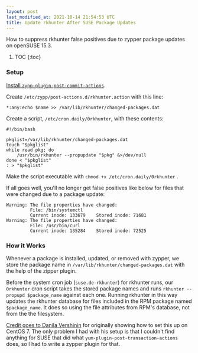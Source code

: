 ```yaml
---
layout: post
last_modified_at: 2021-10-14 21:54:53 UTC
title: Update rkhunter After SUSE Package Updates
---
```


How to suppress rkhunter false positives due to zypper package updates on openSUSE 15.3.

1. TOC
{:toc}

### Setup

[Install `zypp-plugin-post-commit-actions`](https://github.com/natewoodward/zypp-plugin-post-commit-actions).

Create `/etc/zypp/post-actions.d/rkhunter.action` with this line:

    *:any:echo $name >> /var/lib/rkhunter/changed-packages.dat

Create a script, `/etc/cron.daily/0rkhunter`, with these contents:

    #!/bin/bash
    
    pkglist=/var/lib/rkhunter/changed-packages.dat
    touch "$pkglist"
    while read pkg; do
        /usr/bin/rkhunter --propupdate "$pkg" &>/dev/null
    done < "$pkglist"
    : > "$pkglist"

Make the script executable with `chmod +x /etc/cron.daily/0rkhunter` .

If all goes well, you'll no longer get false positives like below for files that were changed due to a package update:

    Warning: The file properties have changed:
             File: /bin/systemctl
             Current inode: 133679    Stored inode: 71681
    Warning: The file properties have changed:
             File: /usr/bin/curl
             Current inode: 135284    Stored inode: 72525

### How it Works

Whenever a package is installed, updated, or removed with zypper,
we store the package name in `/var/lib/rkhunter/changed-packages.dat`
with the help of the zipper plugin.

Before the system cron job (`suse.de-rkhunter`) for rkhunter runs,
our `0rkhunter` cron script takes the stored package names
and runs `rkhunter --propupd $package_name` against each one.
Running rkhunter in this way updates the rkhunter database for files included in the RPM package named `$package_name`.
It does so using the file attributes from RPM's database,
not from the the filesystem.

[Credit goes to Danila Vershinin](https://www.getpagespeed.com/server-setup/security/sane-use-of-rkhunter-in-centos-7)
for originally showing how to set this up on CentOS 7.
The only problem I had with his setup is that I couldn't find anything for SUSE that did what
`yum-plugin-post-transaction-actions` does, so I had to write a zypper plugin for that.

<!--
### Footnotes

[^1]: Credit goes to <user> for <whatever reasons>.
-->

